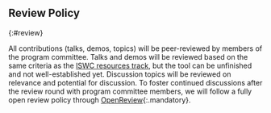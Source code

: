 ## Review Policy
{:#review}

<!-- If contributions will be peer-reviewed, whether, e.g. open review, double anonymous review, or single anonymous review will be used. -->

All contributions (talks, demos, topics) will be peer-reviewed by members of the program committee.
Talks and demos will be reviewed based on the same criteria as the [ISWC resources track](https://iswc2025.semanticweb.org/#/calls/resource),
but the tool can be unfinished and not well-established yet.
Discussion topics will be reviewed on relevance and potential for discussion.
To foster continued discussions after the review round with program committee members,
we will follow a fully open review policy through [OpenReview](https://openreview.net/){:.mandatory}.
